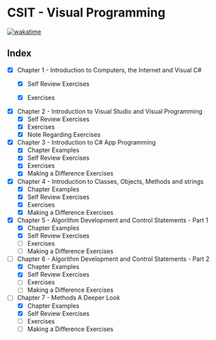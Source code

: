 # CSIT - Visual Programming

[![wakatime](https://wakatime.com/badge/github/karsterr/CSIT-Visual-Programming.svg)](https://wakatime.com/badge/github/karsterr/CSIT-Visual-Programming)

## **Index**

- [x] Chapter 1 - Introduction to Computers, the Internet and Visual C#
    - [x] Self Review Exercises
    - [x] Exercises


- [x] Chapter 2 - Introduction to Visual Studio and Visual Programming
    - [x] Self Review Exercises
    - [x] Exercises
    - [x] Note Regarding Exercises

- [x] Chapter 3 - Introduction to C# App Programming
    - [x] Chapter Examples
    - [x] Self Review Exercises
    - [x] Exercises
    - [x] Making a Difference Exercises

- [x] Chapter 4 - Introduction to Classes, Objects, Methods and strings
    - [x] Chapter Examples
    - [x] Self Review Exercises
    - [x] Exercises
    - [x] Making a Difference Exercises

- [x] Chapter 5 - Algorithm Development and Control Statements - Part 1
    - [x] Chapter Examples
    - [x] Self Review Exercises
    - [ ] Exercises
    - [ ] Making a Difference Exercises

- [ ] Chapter 6 - Algorithm Development and Control Statements - Part 2
    - [x] Chapter Examples
    - [x] Self Review Exercises
    - [ ] Exercises
    - [ ] Making a Difference Exercises

- [ ] Chapter 7 - Methods A Deeper Look
    - [x] Chapter Examples
    - [x] Self Review Exercises
    - [ ] Exercises
    - [ ] Making a Difference Exercises
